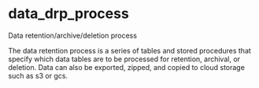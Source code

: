 # data_drp_process
Data retention/archive/deletion process

The data retention process is a series of tables and stored procedures that specify
which data tables are to be processed for retention, archival, or deletion.
Data can also be exported, zipped, and copied to cloud storage such as s3 or gcs.

